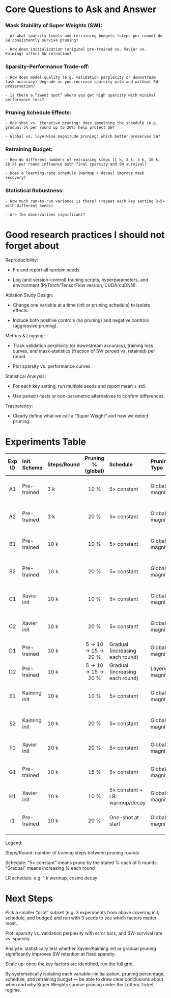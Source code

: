 # Core Questions to Ask and Answer
###  Mask Stability of Super Weights (SW):

    - At what sparsity levels and retraining budgets (steps per round) do SW consistently survive pruning?

    - How does initialization (original pre-trained vs. Xavier vs. Kaiming) affect SW retention?

### Sparsity–Performance Trade-off:

    - How does model quality (e.g. validation perplexity or downstream task accuracy) degrade as you increase sparsity with and without SW preservation?

    - Is there a “sweet spot” where you get high sparsity with minimal performance loss?

### Pruning Schedule Effects:

    - One-shot vs. iterative pruning: does smoothing the schedule (e.g. gradual 5% per round up to 20%) help protect SW?

    - Global vs. layerwise magnitude pruning: which better preserves SW?

### Retraining Budget:

    - How do different numbers of retraining steps (1 k, 3 k, 5 k, 10 k, 20 k) per round influence both final sparsity and SW survival?

    - Does a learning-rate schedule (warmup + decay) improve mask recovery?

### Statistical Robustness:

    - How much run-to-run variance is there? (repeat each key setting 3–5× with different seeds)

    - Are the observations significant?

# Good research practices I should not forget about

Reproducibility:

- Fix and report all random seeds.

- Log (and version-control) training scripts, hyperparameters, and environment (PyTorch/TensorFlow version, CUDA/cuDNN).

Ablation Study Design:

-  Change one variable at a time (init or pruning schedule) to isolate effects.

- Include both positive controls (no pruning) and negative controls (aggressive pruning).

Metrics & Logging:

- Track validation perplexity (or downstream accuracy), training loss curves, and mask‐statistics (fraction of SW zeroed vs. retained) per round.

- Plot sparsity vs. performance curves.

Statistical Analysis:

- For each key setting, run multiple seeds and report mean ± std.

- Use paired t-tests or non-parametric alternatives to confirm differences.

Trasparency:
- Clearly define what we call a “Super Weight” and how we detect pruning.


# Experiments Table


| Exp ID | Init. Scheme    | Steps/Round | Pruning % (global) | Schedule                         | Pruning Type        | Seeds | Key Outcome Tracked                   | Notes / Purpose                       |
|:------:|:----------------|:------------|:------------------:|:---------------------------------|:--------------------|:------|:--------------------------------------|:---------------------------------------|
| A1     | Pre-trained     | 3 k         | 10 %               | 5× constant                      | Global magnitude    | 3     | SW survival per round; val. perplexity | Baseline                               |
| A2     | Pre-trained     | 3 k         | 20 %               | 5× constant                      | Global magnitude    | 3     | SW survival per round; val. perplexity | Baseline                               |
| B1     | Pre-trained     | 10 k        | 10 %               | 5× constant                      | Global magnitude    | 3     | SW survival per round; val. perplexity | Baseline                               |
| B2     | Pre-trained     | 10 k        | 20 %               | 5× constant                      | Global magnitude    | 3     | SW survival per round; val. perplexity | Baseline                               |
| C1     | Xavier init     | 10 k        | 10 %               | 5× constant                      | Global magnitude    | 3     | SW survival per round; val. perplexity | You observed no SW pruned             |
| C2     | Xavier init     | 10 k        | 20 %               | 5× constant                      | Global magnitude    | 3     | SW survival per round; val. perplexity | You observed no SW pruned             |
| D1     | Pre-trained     | 10 k        | 5 → 10 → 15 → 20 %  | Gradual (increasing each round)  | Global magnitude    | 3     | SW survival; performance curve         | Test smoother schedule                 |
| D2     | Pre-trained     | 10 k        | 5 → 10 → 15 → 20 %  | Gradual (increasing each round)  | Layerwise magnitude | 3     | SW survival; performance curve         | Compare global vs. per-layer           |
| E1     | Kaiming init    | 10 k        | 10 %               | 5× constant                      | Global magnitude    | 3     | SW survival per round; val. perplexity | Test different init                    |
| E2     | Kaiming init    | 10 k        | 20 %               | 5× constant                      | Global magnitude    | 3     | SW survival per round; val. perplexity | Test different init                    |
| F1     | Xavier init     | 20 k        | 20 %               | 5× constant                      | Global magnitude    | 3     | SW survival; val. perplexity            | Test larger budget                     |
| G1     | Pre-trained     | 10 k        | 15 %               | 5× constant                      | Global magnitude    | 3     | SW survival per round; val. perplexity | Intermediate sparsity                  |
| H1     | Xavier init     | 10 k        | 10 %               | 5× constant + LR warmup/decay    | Global magnitude    | 3     | SW survival; val. perplexity            | Test effect of LR schedule             |
| I1     | Pre-trained     | 10 k        | 20 %               | One-shot at start                | Global magnitude    | 3     | SW survival; val. perplexity            | Contrast iterative vs. one-shot pruning |


Legend:

Steps/Round: number of training steps between pruning rounds

Schedule: “5× constant” means prune by the stated % each of 5 rounds; “Gradual” means increasing % each round

LR schedule: e.g. 1 k warmup, cosine decay

# Next Steps
Pick a smaller “pilot” subset (e.g. 3 experiments from above covering init, schedule, and budget) and run with 3 seeds to see which factors matter most.

Plot: sparsity vs. validation perplexity with error bars, and SW-survival rate vs. sparsity.

Analyze: statistically test whether Xavier/Kaiming init or gradual pruning significantly improves SW retention at fixed sparsity.

Scale up: once the key factors are identified, run the full grid.

By systematically isolating each variable—initialization, pruning percentage, schedule, and retraining budget — be able to draw clear conclusions about when and why Super Weights survive pruning under the Lottery Ticket regime. 










